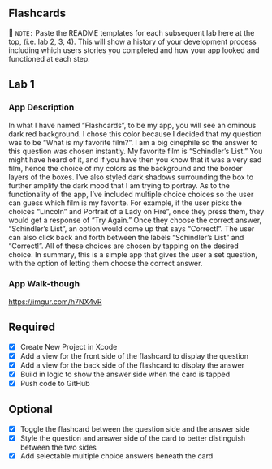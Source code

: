 ## Flashcards

📝 `NOTE:` Paste the README templates for each subsequent lab here at the top, (i.e. lab 2, 3, 4). This will show a history of your development process including which users stories you completed and how your app looked and functioned at each step.

## Lab 1

### App Description
In what I have named “Flashcards”, to be my app, you will see an ominous dark red background. I chose this color because I decided that my question was to be “What is my favorite film?”. I am a big cinephile so the answer to this question was chosen instantly. My favorite film is “Schindler’s List.” You might have heard of it, and if you have then you know that it was a very sad film, hence the choice of my colors as the background and the border layers of the boxes. I’ve also styled dark shadows surrounding the box to further amplify the dark mood that I am trying to portray. As to the functionality of the app, I’ve included multiple choice choices so the user can guess which film is my favorite. For example, if the user picks the choices “Lincoln” and Portrait of a Lady on Fire”, once they press them, they would get a response of “Try Again.” Once they choose the correct answer, “Schindler’s List”, an option would come up that says “Correct!”. The user can also click back and forth between the labels “Schindler’s List” and “Correct!”. All of these choices are chosen by tapping on the desired choice. In summary, this is a simple app that gives the user a set question, with the option of letting them choose the correct answer.

### App Walk-though
https://imgur.com/h7NX4vR

## Required
- [x] Create New Project in Xcode
- [x] Add a view for the front side of the flashcard to display the question
- [x] Add a view for the back side of the flashcard to display the answer
- [x] Build in logic to show the answer side when the card is tapped
- [x] Push code to GitHub
## Optional
- [x] Toggle the flashcard between the question side and the answer side
- [x] Style the question and answer side of the card to better distinguish between the two sides
- [x] Add selectable multiple choice answers beneath the card
